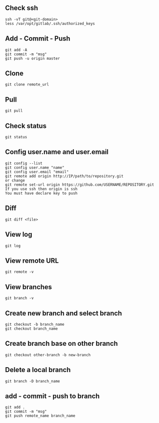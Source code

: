 ## Check ssh
```
ssh -vT git@<git-domain>
less /var/opt/gitlab/.ssh/authorized_keys
```

## Add - Commit - Push
```
git add -A
git commit -m "msg"
git push -u origin master
```

## Clone
```
git clone remote_url
```

## Pull
```
git pull
```

## Check status
```
git status
```

## Config user.name and user.email
```
git config --list
git config user.name "name"
git config user.email "email"
git remote add origin http://IP/path/to/repository.git
or change
git remote set-url origin https://github.com/USERNAME/REPOSITORY.git
If you use ssh then origin is ssh
You must have declare key to push
```

## Diff
```
git diff <file>
```

## View log
```
git log
```

## View remote URL
```
git remote -v
```

## View branches
```
git branch -v
```

## Create new branch and select branch
```
git checkout -b branch_name
git checkout branch_name
```

## Create branch base on other branch
```
git checkout other-branch -b new-branch
```

## Delete a local branch
```
git branch -D branch_name
```

## add - commit - push to branch
```
git add .
git commit -m "msg"
git push remote_name branch_name
```
